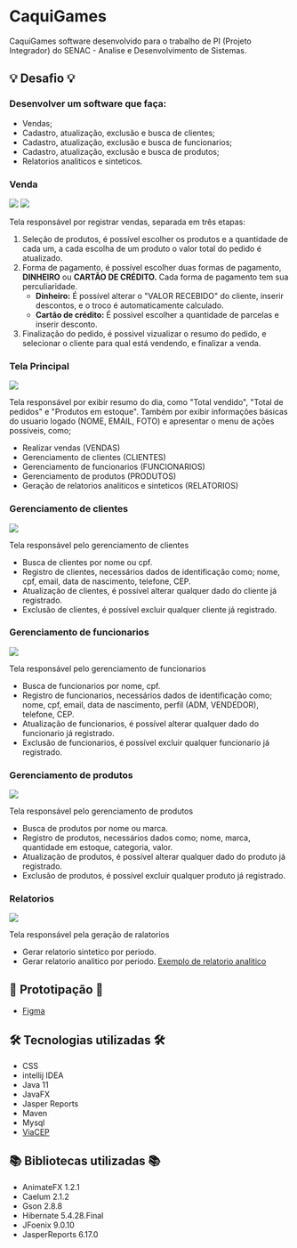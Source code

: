 # CaquiGames
 CaquiGames software desenvolvido para o trabalho de PI (Projeto Integrador) do SENAC - Analise e Desenvolvimento de Sistemas.
 
## :bulb: Desafio :bulb:
### Desenvolver um software que faça:
 * Vendas;
 * Cadastro, atualização, exclusão e busca de clientes;
 * Cadastro, atualização, exclusão e busca de funcionarios;
 * Cadastro, atualização, exclusão e busca de produtos;
 * Relatorios analiticos e sinteticos.

### Venda
<span>
  <img src="https://media.giphy.com/media/gouRQGVmp2BFTnthfx/giphy.gif">
  <img src="https://media.giphy.com/media/4fus6gQl0r3OQYc0s5/giphy.gif">
</span>

Tela responsável por registrar vendas, separada em três etapas:
1. Seleção de produtos, é possível escolher os produtos e a quantidade de cada um, a cada escolha de um produto o valor total do pedido é atualizado.
2. Forma de pagamento, é possível escolher duas formas de pagamento, **DINHEIRO** ou **CARTÃO DE CRÉDITO.** Cada forma de pagamento tem sua perculiaridade.
    * **Dinheiro:** É possível alterar o "VALOR RECEBIDO" do cliente, inserir descontos, e o troco é automaticamente calculado.
    * **Cartão de crédito:** É possivel escolher a quantidade de parcelas e inserir desconto.
3. Finalização do pedido, é possivel vizualizar o resumo do pedido, e selecionar o cliente para qual está vendendo, e finalizar a venda.

### Tela Principal
<img src="https://user-images.githubusercontent.com/45303056/145719584-9a14d072-b8a8-4ecf-b2be-ec881fb953c9.png">
 
Tela responsável por exibir resumo do dia, como "Total vendido", "Total de pedidos" e "Produtos em estoque".
Também por exibir informações básicas do usuario logado (NOME, EMAIL, FOTO) e apresentar o menu de ações possíveis, como;
* Realizar vendas (VENDAS)
* Gerenciamento de clientes (CLIENTES)
* Gerenciamento de funcionarios (FUNCIONARIOS)
* Gerenciamento de produtos (PRODUTOS)
* Geração de relatorios analiticos e sinteticos (RELATORIOS)

### Gerenciamento de clientes
<img src="https://user-images.githubusercontent.com/45303056/145719661-634b0633-7ccb-4d37-8c63-399d9591d7d9.png">

Tela responsável pelo gerenciamento de clientes
* Busca de clientes por nome ou cpf.
* Registro de clientes, necessários dados de identificação como; nome, cpf, email, data de nascimento, telefone, CEP.
* Atualização de clientes, é possível alterar qualquer dado do cliente já registrado.
* Exclusão de clientes, é possível excluir qualquer cliente já registrado.

### Gerenciamento de funcionarios
<img src="https://user-images.githubusercontent.com/45303056/145719684-81f52fa8-212d-49f5-bfa7-3bc2a37052af.png">

Tela responsável pelo gerenciamento de funcionarios
* Busca de funcionarios por nome, cpf.
* Registro de funcionarios, necessários dados de identificação como; nome, cpf, email, data de nascimento, perfil (ADM, VENDEDOR), telefone, CEP.
* Atualização de funcionarios, é possível alterar qualquer dado do funcionario já registrado.
* Exclusão de funcionarios, é possível excluir qualquer funcionario já registrado.

### Gerenciamento de produtos
<img src="https://user-images.githubusercontent.com/45303056/145719711-e0b3676b-b6ea-4d30-96d4-e0853c9f5fd0.png">

Tela responsável pelo gerenciamento de produtos
* Busca de produtos por nome ou marca.
* Registro de produtos, necessários dados como; nome, marca, quantidade em estoque, categoria, valor.
* Atualização de produtos, é possível alterar qualquer dado do produto já registrado.
* Exclusão de produtos, é possível excluir qualquer produto já registrado.

### Relatorios
<img src="https://user-images.githubusercontent.com/45303056/145719737-ecc84e52-dfac-42c4-abf9-d8c11c3a092b.png">

Tela responsável pela geração de ralatorios
* Gerar relatorio sintetico por periodo.
* Gerar relatorio analitico por periodo.
[Exemplo de relatorio analitico](https://github.com/RennanSilvaCosta/CaquiGames/files/7699116/relatorio.pdf)

## :page_with_curl: Prototipação :page_with_curl:
* [Figma](https://www.figma.com/file/doN7ujEgpoFYABAtFg9wNq/CaquiGames?node-id=0%3A1)

## :hammer_and_wrench: Tecnologias utilizadas :hammer_and_wrench:

* CSS
* intellij IDEA
* Java 11
* JavaFX
* Jasper Reports
* Maven
* Mysql
* [ViaCEP](https://viacep.com.br/)

## :books: Bibliotecas utilizadas :books:

* AnimateFX 1.2.1
* Caelum 2.1.2
* Gson 2.8.8
* Hibernate 5.4.28.Final
* JFoenix 9.0.10
* JasperReports 6.17.0

